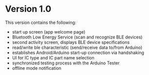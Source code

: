 Version 1.0
================================================

This version contains the following:
- start up screen (app welcome page)
- Bluetooth Low Energy Service (scan and recognize BLE devices)
- second activity screen, displays BLE device specifications
- read/write ble characteristic (send/receive data to/from Arduino)
- establishes Android/Arduino start-up connection via handshaking
- UI for IC type and IC part name selection
- synchronized testing process with the Arduino Tester
- offline mode notification

